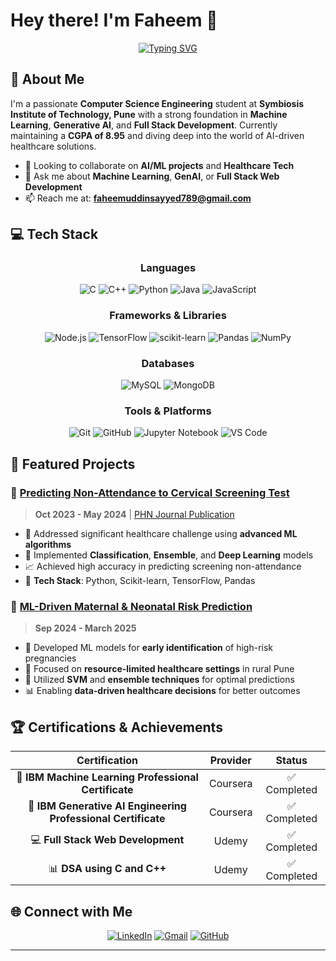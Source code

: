 # Hey there! I'm Faheem 👋

<div align="center">
  
[![Typing SVG](https://readme-typing-svg.demolab.com?font=Fira+Code&pause=1000&color=2196F3&center=true&vCenter=true&width=435&lines=Computer+Science+Student;Machine+Learning+Enthusiast;Full+Stack+Web+Developer;AI+%26+GenAI+Explorer)](https://git.io/typing-svg)

</div>

## 🚀 About Me

I'm a passionate **Computer Science Engineering** student at **Symbiosis Institute of Technology, Pune** with a strong foundation in **Machine Learning**, **Generative AI**, and **Full Stack Development**. Currently maintaining a **CGPA of 8.95** and diving deep into the world of AI-driven healthcare solutions.

- 👯 Looking to collaborate on **AI/ML projects** and **Healthcare Tech**
- 💬 Ask me about **Machine Learning**, **GenAI**, or **Full Stack Web Development**
- 📫 Reach me at: **faheemuddinsayyed789@gmail.com**

## 💻 Tech Stack

<div align="center">

### Languages
![C](https://img.shields.io/badge/c-%2300599C.svg?style=for-the-badge&logo=c&logoColor=white)
![C++](https://img.shields.io/badge/c++-%2300599C.svg?style=for-the-badge&logo=c%2B%2B&logoColor=white)
![Python](https://img.shields.io/badge/python-3670A0?style=for-the-badge&logo=python&logoColor=ffdd54)
![Java](https://img.shields.io/badge/java-%23ED8B00.svg?style=for-the-badge&logo=openjdk&logoColor=white)
![JavaScript](https://img.shields.io/badge/javascript-%23323330.svg?style=for-the-badge&logo=javascript&logoColor=%23F7DF1E)

### Frameworks & Libraries
![Node.js](https://img.shields.io/badge/node.js-6DA55F?style=for-the-badge&logo=node.js&logoColor=white)
![TensorFlow](https://img.shields.io/badge/TensorFlow-%23FF6F00.svg?style=for-the-badge&logo=TensorFlow&logoColor=white)
![scikit-learn](https://img.shields.io/badge/scikit--learn-%23F7931E.svg?style=for-the-badge&logo=scikit-learn&logoColor=white)
![Pandas](https://img.shields.io/badge/pandas-%23150458.svg?style=for-the-badge&logo=pandas&logoColor=white)
![NumPy](https://img.shields.io/badge/numpy-%23013243.svg?style=for-the-badge&logo=numpy&logoColor=white)

### Databases
![MySQL](https://img.shields.io/badge/mysql-%2300000f.svg?style=for-the-badge&logo=mysql&logoColor=white)
![MongoDB](https://img.shields.io/badge/MongoDB-%234ea94b.svg?style=for-the-badge&logo=mongodb&logoColor=white)

### Tools & Platforms
![Git](https://img.shields.io/badge/git-%23F05033.svg?style=for-the-badge&logo=git&logoColor=white)
![GitHub](https://img.shields.io/badge/github-%23121011.svg?style=for-the-badge&logo=github&logoColor=white)
![Jupyter Notebook](https://img.shields.io/badge/jupyter-%23FA0F00.svg?style=for-the-badge&logo=jupyter&logoColor=white)
![VS Code](https://img.shields.io/badge/Visual%20Studio%20Code-0078d7.svg?style=for-the-badge&logo=visual-studio-code&logoColor=white)

</div>

## 🔬 Featured Projects

### 🏥 [Predicting Non-Attendance to Cervical Screening Test](https://github.com/faheemuddinsayyed)
> **Oct 2023 - May 2024** | [PHN Journal Publication](link-to-journal)
- 🎯 Addressed significant healthcare challenge using **advanced ML algorithms**
- 🧠 Implemented **Classification**, **Ensemble**, and **Deep Learning** models
- 📈 Achieved high accuracy in predicting screening non-attendance
- 🔬 **Tech Stack**: Python, Scikit-learn, TensorFlow, Pandas

### 👶 [ML-Driven Maternal & Neonatal Risk Prediction](https://github.com/faheemuddinsayyed)
> **Sep 2024 - March 2025** 
- 🎯 Developed ML models for **early identification** of high-risk pregnancies
- 🏥 Focused on **resource-limited healthcare settings** in rural Pune
- 🤖 Utilized **SVM** and **ensemble techniques** for optimal predictions
- 📊 Enabling **data-driven healthcare decisions** for better outcomes

## 🏆 Certifications & Achievements

<div align="center">

| Certification | Provider | Status |
|:-------------:|:--------:|:------:|
| 🧠 **IBM Machine Learning Professional Certificate** | Coursera | ✅ Completed |
| 🤖 **IBM Generative AI Engineering Professional Certificate** | Coursera | ✅ Completed |
| 💻 **Full Stack Web Development** | Udemy | ✅ Completed |
| 📊 **DSA using C and C++** | Udemy | ✅ Completed |

</div>

<!---
## 📊 GitHub Stats

<div align="center">
  <img height="180em" src="https://github-readme-stats.vercel.app/api?username=Faheem219&show_icons=true&theme=tokyonight&include_all_commits=true&count_private=true"/>
  <img height="180em" src="https://github-readme-stats.vercel.app/api/top-langs/?username=Faheem219&layout=compact&langs_count=7&theme=tokyonight"/>
</div>

<div align="center">
  <img src="https://github-readme-streak-stats.herokuapp.com/?user=Faheem219&theme=tokyonight" alt="GitHub Streak" />
</div>
-->

<!---
## 🎯 Current Focus Areas

```python
class FaheemSayyed:
    def __init__(self):
        self.name = "Faheem Sayyed"
        self.role = "Computer Science Student & ML Enthusiast"
        self.location = "Pune, Maharashtra, India"
        self.education = "Symbiosis Institute of Technology"
        
    def current_focus(self):
        return [
            "Healthcare AI Solutions",
            "Generative AI Applications", 
            "Deep Learning Research",
            "Full Stack Development",
            "Open Source Contributing"
        ]
    
    def fun_fact(self):
        return "I believe AI can revolutionize healthcare accessibility! 🏥🤖"
```
-->

## 🌐 Connect with Me

<div align="center">

[![LinkedIn](https://img.shields.io/badge/LinkedIn-%230077B5.svg?style=for-the-badge&logo=linkedin&logoColor=white)](https://linkedin.com/in/faheem219)
[![Gmail](https://img.shields.io/badge/Gmail-D14836?style=for-the-badge&logo=gmail&logoColor=white)](mailto:faheemuddinsayyed789@gmail.com)
[![GitHub](https://img.shields.io/badge/github-%23121011.svg?style=for-the-badge&logo=github&logoColor=white)](https://github.com/Faheem219)

</div>

---

<!---
<div align="center">
  
### 💭 *"Building the future, one algorithm at a time"* 

![Profile Views](https://komarev.com/ghpvc/?username=Faheem219&color=blueviolet&style=flat-square)

⭐️ **From [faheemuddinsayyed](https://github.com/faheemuddinsayyed)** - *Let's collaborate and create something amazing together!*

</div>
-->
